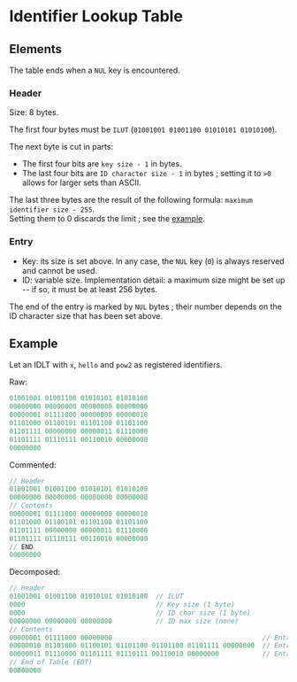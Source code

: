 # Identifier Lookup Table

## Elements

The table ends when a `NUL` key is encountered.

### Header

Size: 8 bytes.

The first four bytes must be `ILUT` (`01001001 01001100 01010101 01010100`).

The next byte is cut in parts:

-   The first four bits are `key size - 1` in bytes.
-   The last four bits are `ID character size - 1` in bytes ; setting it to `>0` allows for larger sets than ASCII.

The last three bytes are the result of the following formula: `maximum identifier size - 255`.\
Setting them to 0 discards the limit ; see the [example](#example).

### Entry

-   Key: its size is set above. In any case, the `NUL` key (`0`) is always reserved and cannot be used.
-   ID: variable size. Implementation detail: a maximum size might be set up -- if so, it must be at least 256 bytes.

The end of the entry is marked by `NUL` bytes ; their number depends on the ID character size that has been set above.

## Example

Let an IDLT with `x`, `hello` and `pow2` as registered identifiers.

Raw:

```rs
01001001 01001100 01010101 01010100
00000000 00000000 00000000 00000000
00000001 01111000 00000000 00000010
01101000 01100101 01101100 01101100
01101111 00000000 00000011 01110000
01101111 01110111 00110010 00000000
00000000
```

Commented:

```rs
// Header
01001001 01001100 01010101 01010100
00000000 00000000 00000000 00000000
// Contents
00000001 01111000 00000000 00000010
01101000 01100101 01101100 01101100
01101111 00000000 00000011 01110000
01101111 01110111 00110010 00000000
// END
00000000
```

Decomposed:

```rs
// Header
01001001 01001100 01010101 01010100  // ILUT
0000                                 // Key size (1 byte)
0000                                 // ID char size (1 byte)
00000000 00000000 00000000           // ID max size (none)
// Contents
00000001 01111000 00000000                                      // Entry: key=1, id='x'
00000010 01101000 01100101 01101100 01101100 01101111 00000000  // Entry: key=2, id='hello'
00000011 01110000 01101111 01110111 00110010 00000000           // Entry: key=3, id='pow2'
// End of Table (EOT)
00000000
```
